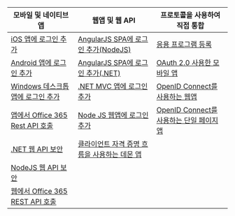 | 모바일 및 네이티브 앱 | 웹앱 및 웹 API | 프로토콜을 사용하여 직접 통합 |
| --- | --- | --- |
| [iOS 앱에 로그인 추가](../articles/active-directory/active-directory-v2-devquickstarts-ios.md) |[AngularJS SPA에 로그인 추가(NodeJS)](../articles/active-directory/active-directory-v2-devquickstarts-angular-node.md) |[응용 프로그램 등록](../articles/active-directory/active-directory-v2-app-registration.md) |
| [Android 앱에 로그인 추가](../articles/active-directory/active-directory-v2-devquickstarts-android.md) |[AngularJS SPA에 로그인 추가(.NET)](../articles/active-directory/active-directory-v2-devquickstarts-angular-dotnet.md) |[OAuth 2.0 사용한 모바일 앱](../articles/active-directory/active-directory-v2-protocols-oauth-code.md) |
| [Windows 데스크톱 앱에 로그인 추가](../articles/active-directory/active-directory-v2-devquickstarts-wpf.md) |[.NET MVC 앱에 로그인 추가](../articles/active-directory/active-directory-v2-devquickstarts-dotnet-web.md) |[OpenID Connect를 사용하는 웹앱](../articles/active-directory/active-directory-v2-protocols-oidc.md) |
| [앱에서 Office 365 Rest API 호출](https://msdn.microsoft.com/office/office365/howto/authenticate-Office-365-APIs-using-v2) |[Node JS 웹앱에 로그인 추가](../articles/active-directory/active-directory-v2-devquickstarts-node-web.md) |[OpenID Connect를 사용하는 단일 페이지 앱](../articles/active-directory/active-directory-v2-protocols-implicit.md) |
| [.NET 웹 API 보안](../articles/active-directory/active-directory-v2-devquickstarts-dotnet-api.md) |[클라이언트 자격 증명 흐름을 사용하는 데몬 앱](../articles/active-directory/active-directory-v2-protocols-oauth-client-creds.md) | |
| [NodeJS 웹 API 보안](../articles/active-directory/active-directory-v2-devquickstarts-node-api.md) | | |
| [웹에서 Office 365 REST API 호출](https://msdn.microsoft.com/office/office365/howto/authenticate-Office-365-APIs-using-v2) | | |

<!---HONumber=AcomDC_0928_2016-->